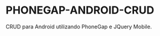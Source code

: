 PHONEGAP-ANDROID-CRUD
=====================

CRUD para Android utilizando PhoneGap e JQuery Mobile.
